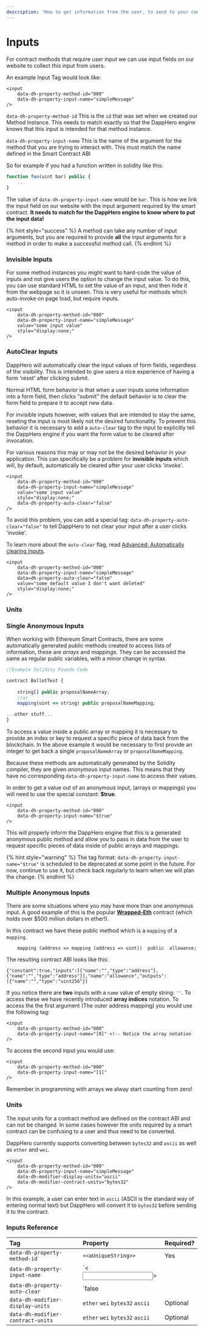 ```yaml
---
description: 'How to get information from the user, to send to your contract method'
---
```


# Inputs

For contract methods that require user input we can use input fields on our website to collect this input from users. 

An example Input Tag would look like: 

```markup
<input
    data-dh-property-method-id="000"
    data-dh-property-input-name="simpleMessage"
/>
```

`data-dh-property-method-id` This is the `id` that was set when we created our Method Instance. This needs to match exactly so that the DappHero engine knows that this input is intended for that method instance. 

`data-dh-property-input-name` This is the name of the argument for the method that you are trying to interact with. This must match the name defined in the Smart Contract ABI  

So for example if you had a function written in solidity like this: 

```javascript
function foo(uint bar) public {
    ...
}
```

The value of `data-dh-property-input-name` would be `bar`. This is how we link the input field on our website with the input argument required by the smart contract. **It needs to match for the DappHero engine to know where to put the input data!**

{% hint style="success" %}
A method can take any number of input arguments, but you are required to provide **all** the input arguments for a method in order to make a successful method call. 
{% endhint %}

### Invisible Inputs

For some method instances you might want to hard-code the value of inputs and not give users the option to change the input value. To do this, you can use standard HTML to set the value of an input, and then hide it from the webpage so it is unseen. This is very useful for methods which auto-invoke on page load, but require inputs.

```markup
<input
    data-dh-property-method-id="000"
    data-dh-property-input-name="simpleMessage"
    value="some input value"
    style="display:none;"
/>
```

### AutoClear Inputs

DappHero will automatically clear the input values of form fields, regardless of the visibility. This is intended to give users a nice experience of having a form 'reset' after clicking submit. 

Normal HTML form behavior is that when a user inputs some information into a form field, then clicks "submit" the default behavior is to clear the form field to prepare it to accept new data. 

For invisible inputs however, with values that are intended to stay the same, reseting the input is most likely not the desired functionality. To prevent this behavior it is necessary to add a `auto-clear` tag to the input to explicitly tell the DappHero engine if you want the form value to be cleared after invocation. 

For various reasons this may or may not be the desired behavior in your application. This can specifically be a problem for **invisible inputs** which will, by default, automatically be cleared after your user clicks 'invoke'. 

```markup
<input
    data-dh-property-method-id="000"
    data-dh-property-input-name="simpleMessage"
    value="some input value"
    style="display:none;"
    data-dh-property-auto-clear="false"
/>
```

To avoid this problem, you can add a special tag: `data-dh-property-auto-clear="false"` to tell DappHero to not clear your input after a user clicks 'invoke'. 

To learn more about the `auto-clear` flag, read [Advanced: Automatically clearing Inputs](advanced-automatically-clearing-inputs.md).

```markup
<input 
    data-dh-property-method-id="000"
    data-dh-property-input-name="simpleMessage"
    data=dh-property-auto-clear="false"
    value="some default value I don't want deleted"
    style="display:none;"
/>
```

### Units

### Single Anonymous Inputs

When working with Ethereum Smart Contracts, there are some automatically generated public methods created to access lists of information, these are _arrays_ and _mappings._ They can be accessed the same as regular public variables, with a minor change in syntax.

```javascript
//Example Solidity Psuedo Code

contract BallotTest {
   
    string[] public proposalNameArray;
    //or
    mapping(uint => string) public proposalNameMapping;

...other stuff...
}
```

To access a value inside a public array or mapping it is necessary to provide an index or key to request a specific piece of data back from the blockchain. In the above example it would be necessary to first provide an integer to get back a single `proposalNameArray` or `proposalNameMapping`.  

Because these methods are automatically generated by the Solidity compiler, they are given _anonymous_ input names. This means that they have no corresponding `data-dh-property-input-name` to access their values. 

In order to get a value out of an anonymous input, \(arrays or mappings\) you will need to use the special constant: **$true**.

```markup
<input
    data-dh-property-method-id="000"
    data-dh-property-input-name="$true"
/>
```

This will properly inform the DappHero engine that this is a generated anonymous public method and allow you to pass in data from the user to request specific pieces of data inside of public arrays and mappings. 

{% hint style="warning" %}
The tag format: `data-dh-property-input-name="$true"` is scheduled to be deprecated at some point in the future. For now, continue to use it, but check back regularly to learn when we will plan the change. 
{% endhint %}

### Multiple Anonymous Inputs

There are some situations where you may have more than one anonymous input. A good example of this is the popular [**Wrapped-Eth**](https://etherscan.io/address/0xc02aaa39b223fe8d0a0e5c4f27ead9083c756cc2#code) contract \(which holds over $500 million dollars in ether!\). 

In this contract we have these public method which is a `mapping` of a `mapping`.

```markup
    mapping (address => mapping (address => uint))  public  allowance;
```

The resulting contract ABI looks like this:

`{"constant":true,"inputs":[{"name":"","type":"address"},{"name":"","type":"address"}],"name":"allowance","outputs":[{"name":"","type":"uint256"}]`

If you notice there are **two** inputs with a `name` value of empty string: `''`. To access these we have recently introduced **array indices** notation. To access the the first argument \(The outer address mapping\) you would use the following tag: 

```markup
<input
    data-dh-property-method-id="000"
    data-dh-property-input-name="[0]" <!-- Notice the array notation 
/>
```

To access the second input you would use: 

```markup
<input
    data-dh-property-method-id="000"
    data-dh-property-input-name="[1]"
/>
```

Remember in programming with arrays we alway start counting from zero!

### Units

The input units for a contract method are defined on the contract ABI and can not be changed. In some cases however the units required by a smart contract can be confusing to a user and thus need to be converted. 

DappHero currently supports converting between `bytes32` and `ascii` as well as `ether` and `wei`.

```markup
<input
    data-dh-property-method-id="000"
    data-dh-property-input-name="simpleMessage"
    data-dh-modifier-display-units="ascii"
    data-dh-modifier-contract-units="bytes32"
/>
```

In this example, a user can enter text in `ascii` \(ASCII is the standard way of entering normal text\) but DappHero will convert it to `bytes32` before sending it to the contract.

### Inputs Reference

| Tag | Property | Required? |
| :--- | :--- | :--- |
| `data-dh-property-method-id` | `<<aUniqueString>>` | Yes |
| `data-dh-property-input-name` | `<<input name>> || $true` | Yes |
| `data-dh-property-auto-clear` | `false || true` | optional |
| `data-dh-modifier-display-units` | `ether` `wei` `bytes32` `ascii` | Optional |
| `data-dh-modifier-contract-units` | `ether` `wei` `bytes32` `ascii` | Optional |

